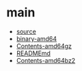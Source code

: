 main
========================

- [source](source)
- [binary-amd64](binary-amd64)
- [Contents-amd64gz](Contents-amd64gz)
- [READMEmd](READMEmd)
- [Contents-amd64bz2](Contents-amd64bz2)
